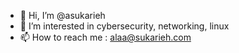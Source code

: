 - 👋 Hi, I’m @asukarieh
- 👀 I’m interested in cybersecurity, networking, linux
- 📫 How to reach me : alaa@sukarieh.com
